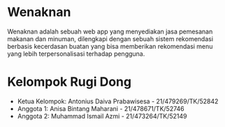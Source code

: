 # Wenaknan
Wenaknan adalah sebuah web app yang menyediakan jasa  pemesanan makanan dan minuman, dilengkapi dengan sebuah sistem rekomendasi  berbasis kecerdasan buatan yang bisa memberikan rekomendasi menu yang lebih  terpersonalisasi terhadap pengguna.


# Kelompok Rugi Dong
- Ketua Kelompok: Antonius Daiva Prabawisesa - 21/479269/TK/52842
- Anggota 1: Anisa Bintang Maharani - 21/478671/TK/52746
- Anggota 2: Muhammad Ismail Azmi - 21/473264/TK/52149

